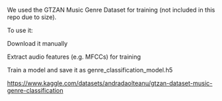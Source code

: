 We used the GTZAN Music Genre Dataset for training (not included in this repo due to size).

To use it:

Download it manually

Extract audio features (e.g. MFCCs) for training

Train a model and save it as genre_classification_model.h5

https://www.kaggle.com/datasets/andradaolteanu/gtzan-dataset-music-genre-classification
